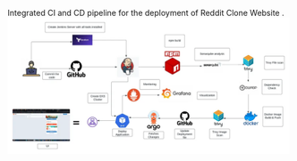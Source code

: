 Integrated CI and CD  pipeline for the deployment of Reddit Clone Website .
![work flow diagram for CI/CD deployment](workflow.jpg)
